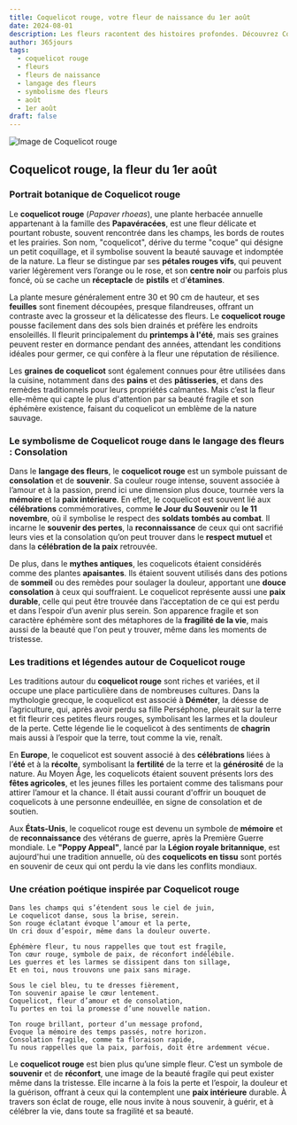 ```yaml
---
title: Coquelicot rouge, votre fleur de naissance du 1er août
date: 2024-08-01
description: Les fleurs racontent des histoires profondes. Découvrez Coquelicot rouge, votre fleur de naissance du 1er août, ses symboles et récits fascinants. Plongez dans sa signification et son langage unique dans l'art floral.
author: 365jours
tags:
  - coquelicot rouge
  - fleurs
  - fleurs de naissance
  - langage des fleurs
  - symbolisme des fleurs
  - août
  - 1er août
draft: false
---
```


![Image de Coquelicot rouge](https://cdn.pixabay.com/photo/2019/06/02/11/22/poppies-4246241_640.jpg#center)


## Coquelicot rouge, la fleur du 1er août

### Portrait botanique de Coquelicot rouge

Le **coquelicot rouge** (_Papaver rhoeas_), une plante herbacée annuelle appartenant à la famille des **Papavéracées**, est une fleur délicate et pourtant robuste, souvent rencontrée dans les champs, les bords de routes et les prairies. Son nom, "coquelicot", dérive du terme "coque" qui désigne un petit coquillage, et il symbolise souvent la beauté sauvage et indomptée de la nature. La fleur se distingue par ses **pétales rouges vifs**, qui peuvent varier légèrement vers l’orange ou le rose, et son **centre noir** ou parfois plus foncé, où se cache un **réceptacle** de **pistils** et d'**étamines**.

La plante mesure généralement entre 30 et 90 cm de hauteur, et ses **feuilles** sont finement découpées, presque filandreuses, offrant un contraste avec la grosseur et la délicatesse des fleurs. Le **coquelicot rouge** pousse facilement dans des sols bien drainés et préfère les endroits ensoleillés. Il fleurit principalement du **printemps à l'été**, mais ses graines peuvent rester en dormance pendant des années, attendant les conditions idéales pour germer, ce qui confère à la fleur une réputation de résilience.

Les **graines de coquelicot** sont également connues pour être utilisées dans la cuisine, notamment dans des **pains** et des **pâtisseries**, et dans des remèdes traditionnels pour leurs propriétés calmantes. Mais c’est la fleur elle-même qui capte le plus d'attention par sa beauté fragile et son éphémère existence, faisant du coquelicot un emblème de la nature sauvage.

### Le symbolisme de Coquelicot rouge dans le langage des fleurs : Consolation

Dans le **langage des fleurs**, le **coquelicot rouge** est un symbole puissant de **consolation** et de **souvenir**. Sa couleur rouge intense, souvent associée à l’amour et à la passion, prend ici une dimension plus douce, tournée vers la **mémoire** et la **paix intérieure**. En effet, le coquelicot est souvent lié aux **célébrations** commémoratives, comme **le Jour du Souvenir** ou **le 11 novembre**, où il symbolise le respect des **soldats tombés au combat**. Il incarne le **souvenir des pertes**, la **reconnaissance** de ceux qui ont sacrifié leurs vies et la consolation qu’on peut trouver dans le **respect mutuel** et dans la **célébration de la paix** retrouvée.

De plus, dans le **mythes antiques**, les coquelicots étaient considérés comme des plantes **apaisantes**. Ils étaient souvent utilisés dans des potions de **sommeil** ou des remèdes pour soulager la douleur, apportant une **douce consolation** à ceux qui souffraient. Le coquelicot représente aussi une **paix durable**, celle qui peut être trouvée dans l’acceptation de ce qui est perdu et dans l’espoir d’un avenir plus serein. Son apparence fragile et son caractère éphémère sont des métaphores de la **fragilité de la vie**, mais aussi de la beauté que l'on peut y trouver, même dans les moments de tristesse.

### Les traditions et légendes autour de Coquelicot rouge

Les traditions autour du **coquelicot rouge** sont riches et variées, et il occupe une place particulière dans de nombreuses cultures. Dans la mythologie grecque, le coquelicot est associé à **Déméter**, la déesse de l’agriculture, qui, après avoir perdu sa fille Perséphone, pleurait sur la terre et fit fleurir ces petites fleurs rouges, symbolisant les larmes et la douleur de la perte. Cette légende lie le coquelicot à des sentiments de **chagrin** mais aussi à l’espoir que la terre, tout comme la vie, renaît.

En **Europe**, le coquelicot est souvent associé à des **célébrations** liées à l’**été** et à la **récolte**, symbolisant la **fertilité** de la terre et la **générosité** de la nature. Au Moyen Âge, les coquelicots étaient souvent présents lors des **fêtes agricoles**, et les jeunes filles les portaient comme des talismans pour attirer l’amour et la chance. Il était aussi courant d'offrir un bouquet de coquelicots à une personne endeuillée, en signe de consolation et de soutien.

Aux **États-Unis**, le coquelicot rouge est devenu un symbole de **mémoire** et de **reconnaissance** des vétérans de guerre, après la Première Guerre mondiale. Le **"Poppy Appeal"**, lancé par la **Légion royale britannique**, est aujourd'hui une tradition annuelle, où des **coquelicots en tissu** sont portés en souvenir de ceux qui ont perdu la vie dans les conflits mondiaux.

### Une création poétique inspirée par Coquelicot rouge

```
Dans les champs qui s’étendent sous le ciel de juin,
Le coquelicot danse, sous la brise, serein.
Son rouge éclatant évoque l’amour et la perte,
Un cri doux d’espoir, même dans la douleur ouverte.

Éphémère fleur, tu nous rappelles que tout est fragile,
Ton cœur rouge, symbole de paix, de réconfort indélébile.
Les guerres et les larmes se dissipent dans ton sillage,
Et en toi, nous trouvons une paix sans mirage.

Sous le ciel bleu, tu te dresses fièrement,
Ton souvenir apaise le cœur lentement.
Coquelicot, fleur d’amour et de consolation,
Tu portes en toi la promesse d’une nouvelle nation.

Ton rouge brillant, porteur d’un message profond,
Évoque la mémoire des temps passés, notre horizon.
Consolation fragile, comme ta floraison rapide,
Tu nous rappelles que la paix, parfois, doit être ardemment vécue.
```

Le **coquelicot rouge** est bien plus qu’une simple fleur. C’est un symbole de **souvenir** et de **réconfort**, une image de la beauté fragile qui peut exister même dans la tristesse. Elle incarne à la fois la perte et l’espoir, la douleur et la guérison, offrant à ceux qui la contemplent une **paix intérieure** durable. À travers son éclat de rouge, elle nous invite à nous souvenir, à guérir, et à célébrer la vie, dans toute sa fragilité et sa beauté.

